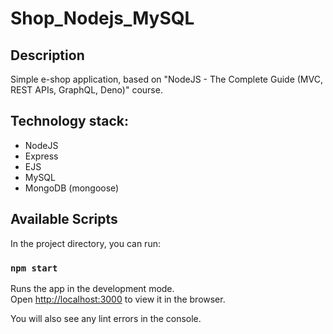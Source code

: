 # Shop_Nodejs_MySQL

## Description
Simple e-shop application, based on "NodeJS - The Complete Guide (MVC, REST APIs, GraphQL, Deno)" course.

## Technology stack:
* NodeJS
* Express
* EJS
* MySQL
* MongoDB (mongoose)

## Available Scripts

In the project directory, you can run:

### `npm start`

Runs the app in the development mode.<br />
Open [http://localhost:3000](http://localhost:3000) to view it in the browser.

You will also see any lint errors in the console.
